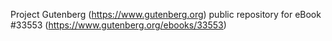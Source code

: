 Project Gutenberg (https://www.gutenberg.org) public repository for eBook #33553 (https://www.gutenberg.org/ebooks/33553)
